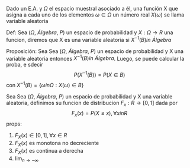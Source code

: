 Dado un E.A. y $\Omega$ el espacio muestral asociado a él, una función X que asigna a cada uno de los elementos $\omega \in \Omega$ un número real $X(\omega)$ se llama variable aleatoria

Def: Sea $(\Omega, \ Álgebra, \ P)$ un espacio de probabilidad y $X: \Omega\to R$ una funcion, diremos que X es una variable aleatoria si $X^{-1}(B) in \ Álgebra$ 

Proposición: Sea Sea $(\Omega, \ Álgebra, \ P)$ un espacio de probabilidad y X una variable aleatoria entonces $X^{-1}(B) in \ Álgebra$. Luego, se puede calcular la proba, e sdecir
$$P(X^{-1}(B))=P(X \in B)$$
con $X^{-1}(B)=\{\omega in \Omega: X(\omega)\in B\}$


Sea Sea $(\Omega, \ Álgebra, \ P)$ un espacio de probabilidad y X una variable aleatoria, definimos su funcion de distribucion $F_{x}:R\to[0,1]$ dada por $$F_{x}(x)=P(X\leq x), \forall x in R$$
props: 
1. $F_X(x) \in [0,1], \forall x \in R$
2. $F_X(x)$ es monotona no decreciente
3. $F_{X}(x)$ es continua a derecha
4. $\lim_{ n \to -\infty }$